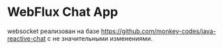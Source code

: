 # WebFlux Chat App
websocket реализован на базе https://github.com/monkey-codes/java-reactive-chat с не значительными изменениями.


